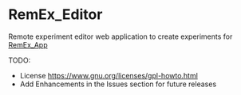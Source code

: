 # RemEx_Editor
Remote experiment editor web application to create experiments for [RemEx_App](https://github.com/nac62116/RemEx_App)

TODO: 
- License https://www.gnu.org/licenses/gpl-howto.html
- Add Enhancements in the Issues section for future releases

